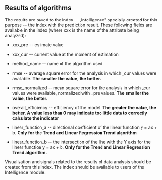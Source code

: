 Results of algorithms
---------------------

The results are saved to the index -- „intelligence" specially created
for this purpose -- the index with the prediction result. These
following fields are available in the index (where xxx is the name of
the attribute being analyzed):

-   xxx\_pre -- estimate value

-   xxx\_cur -- current value at the moment of estimation

-   method\_name -- name of the algorithm used

-   rmse -- avarage square error for the analysis in which \_cur values
     were available. **The smaller the value, the better.**

-   rmse\_normalized -- mean square error for the analysis in which
     \_cur values were available, normalized with \_pre values. **The
     smaller the value, the better.**

-   overall\_efficiency -- efficiency of the model. **The greater the
     value, the better. A value less than 0 may indicate too little
     data to correctly calculate the indicator**

-   linear\_function\_a -- directional coefficient of the linear
     function y = ax + b. **Only for the Trend and Linear Regression
     Trend algorithm**

-   linear\_function\_b -- the intersection of the line with the Y axis
     for the linear function y = ax + b. **Only for the Trend and
     Linear Regression Trend algorithm.**

Visualization and signals related to the results of data analysis
should be created from this index. The index should be available to
users of the Intelligence module.

